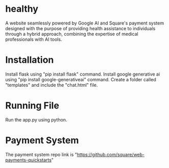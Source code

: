 # healthy
A website seamlessly powered by Google AI and Square's payment system designed with the purpose of providing health assistance to individuals through a hybrid approach, combining the expertise of medical professionals with AI tools.

# Installation
Install flask using "pip install flask" command.
Install google generative ai using "pip install google-generativeai" command.
Create a folder called "templates" and include the "chat.html" file.

# Running File
Run the app.py using python.

# Payment System
The payment system repo link is "https://github.com/square/web-payments-quickstarts"
